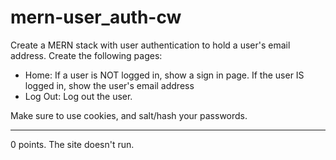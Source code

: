 # mern-user_auth-cw

Create a MERN stack with user authentication to hold a user's email address. Create the following pages:
- Home: If a user is NOT logged in, show a sign in page. If the user IS logged in, show the user's email address
- Log Out: Log out the user.

Make sure to use cookies, and salt/hash your passwords.
<hr>
0 points.
The site doesn't run.